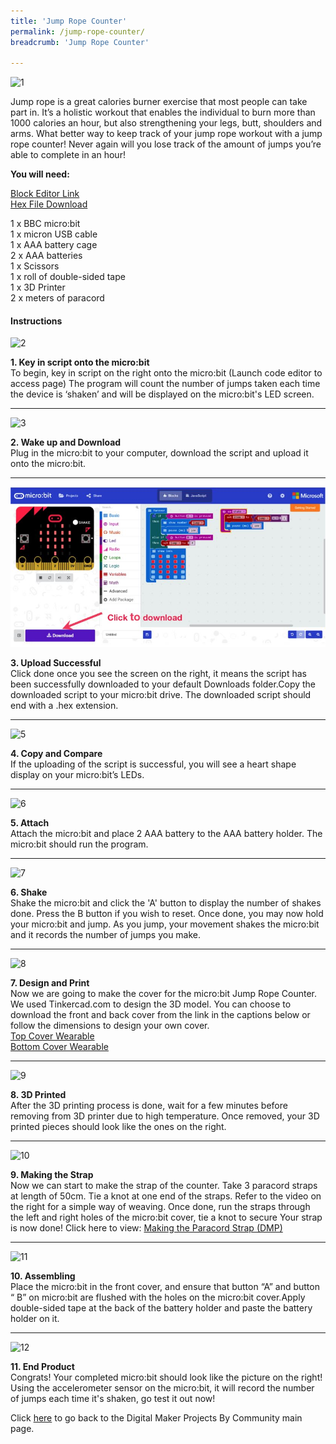 ```yaml
---
title: 'Jump Rope Counter'
permalink: /jump-rope-counter/
breadcrumb: 'Jump Rope Counter'

---
```



![1](/images/in-schools/digital-maker/projects/fun-and-games/jump-rope-counter/jump-rope-counter1.jpg)

Jump rope is a great calories burner exercise that most people can take part in. It’s a holistic workout that enables the individual to burn more than 1000 calories an hour, but also strengthening your legs, butt, shoulders and arms. What better way to keep track of your jump rope workout with a jump rope counter! Never again will you lose track of the amount of jumps you’re able to complete in an hour!

**You will need:**

<a href="https://makecode.microbit.org/" target="_blank">Block Editor Link</a><br>
<a href="https://www.dropbox.com/sh/cj6uj8lo7pownms/AACYJpCFwbQx9HYWlBgehA_Ma?dl=0" target="_blank">Hex File Download</a><br>

1 x BBC micro:bit<br>
1 x micron USB cable<br>
1 x AAA battery cage<br>
2 x AAA batteries<br>
1 x Scissors<br>
1 x roll of double-sided tape<br>
1 x 3D Printer<br>
2 x meters of paracord<br>

#### Instructions

![2](/images/in-schools/digital-maker/projects/fun-and-games/jump-rope-counter/jump-rope-counter2.jpg)

**1.  Key in script onto the micro:bit** <br>To begin, key in script on the right onto the micro:bit (Launch code editor to access page) The program will count the number of jumps taken each time the device is ‘shaken’ and will be displayed on the micro:bit's LED screen.<br>

---

![3](/images/in-schools/digital-maker/projects/fun-and-games/jump-rope-counter/jump-rope-counter3.png)

**2.  Wake up and Download** <br>Plug in the micro:bit to your computer, download the script and upload it onto the micro:bit.<br>

---

![4](/images/in-schools/digital-maker/projects/fun-and-games/jump-rope-counter/jump-rope-counter4.jpg)

**3. Upload Successful** <br>Click done once you see the screen on the right, it means the script has been successfully downloaded to your default Downloads folder.Copy the downloaded script to your micro:bit drive. The downloaded script should end with a .hex extension.<br>

---

![5](/images/in-schools/digital-maker/projects/fun-and-games/jump-rope-counter/jump-rope-counter5.png)

**4. Copy and Compare**<br>If the uploading of the script is successful, you will see a heart shape display on your micro:bit’s LEDs.<br>

---

![6](/images/in-schools/digital-maker/projects/fun-and-games/jump-rope-counter/jump-rope-counter6.png)

**5. Attach**<br>Attach the micro:bit and place 2 AAA battery to the AAA battery holder. The micro:bit should run the program.<br>

---

![7](/images/in-schools/digital-maker/projects/fun-and-games/jump-rope-counter/jump-rope-counter7.jpg)

**6. Shake**<br>Shake the micro:bit and click the 'A' button to display the number of shakes done. Press the B button if you wish to reset. Once done, you may now hold your micro:bit and jump. As you jump, your movement shakes the micro:bit and it records the number of jumps you make.<br>

---

![8](/images/in-schools/digital-maker/projects/fun-and-games/jump-rope-counter/jump-rope-counter8.jpg)

**7. Design and Print**<br>Now we are going to make the cover for the micro:bit Jump Rope Counter. We used Tinkercad.com to design the 3D model. You can choose to download the front and back cover from the link in the captions below or follow the dimensions to design your own cover.<br>
<a href="https://www.tinkercad.com/things/6CmJmqtyGGi">Top Cover Wearable</a><br>
<a href="https://www.tinkercad.com/things/gdHT9PEFJUv">Bottom Cover Wearable</a><br>

---

![9](/images/in-schools/digital-maker/projects/fun-and-games/jump-rope-counter/jump-rope-counter9.jpg)

**8. 3D Printed**<br>After the 3D printing process is done, wait for a few minutes before removing from 3D printer due to high temperature. Once removed, your 3D printed pieces should look like the ones on the right.<br>

---

![10](/images/in-schools/digital-maker/projects/fun-and-games/jump-rope-counter/jump-rope-counter10.jpg)

**9. Making the Strap**<br>Now we can start to make the strap of the counter. Take 3 paracord straps at length of 50cm. Tie a knot at one end of the straps. Refer to the video on the right for a simple way of weaving. Once done, run the straps through the left and right holes of the micro:bit cover, tie a knot to secure Your strap is now done!
Click here to view: <a href="https://www.youtube.com/watch?v=_acjMZi2HZQ">Making the Paracord Strap (DMP)</a><br>

---

![11](/images/in-schools/digital-maker/projects/fun-and-games/jump-rope-counter/jump-rope-counter11.jpg)

**10. Assembling**<br>Place the micro:bit in the front cover, and ensure that button “A” and button “ B” on micro:bit are flushed with the holes on the micro:bit cover.Apply double-sided tape at the back of the battery holder and paste the battery holder on it.<br>

---

![12](/images/in-schools/digital-maker/projects/fun-and-games/jump-rope-counter/jump-rope-counter12.jpg)

**11. End Product**<br>Congrats! Your completed micro:bit should look like the picture on the right! Using the accelerometer sensor on the micro:bit, it will record the number of jumps each time it's shaken, go test it out now!<br>


Click [here](/in-schools/digital-maker/projects/) to go back to the Digital Maker Projects By Community main page.
